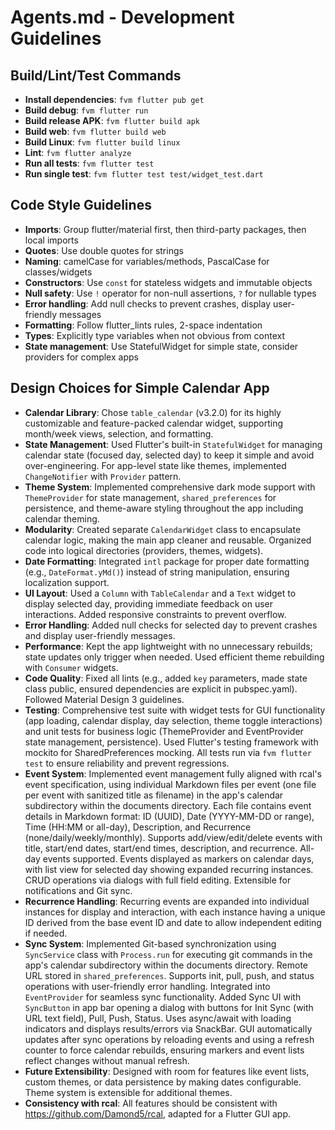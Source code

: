 # Agents.md - Development Guidelines

## Build/Lint/Test Commands
- **Install dependencies**: `fvm flutter pub get`
- **Build debug**: `fvm flutter run`
- **Build release APK**: `fvm flutter build apk`
- **Build web**: `fvm flutter build web`
- **Build Linux**: `fvm flutter build linux`
- **Lint**: `fvm flutter analyze`
- **Run all tests**: `fvm flutter test`
- **Run single test**: `fvm flutter test test/widget_test.dart`

## Code Style Guidelines
- **Imports**: Group flutter/material first, then third-party packages, then local imports
- **Quotes**: Use double quotes for strings
- **Naming**: camelCase for variables/methods, PascalCase for classes/widgets
- **Constructors**: Use `const` for stateless widgets and immutable objects
- **Null safety**: Use `!` operator for non-null assertions, `?` for nullable types
- **Error handling**: Add null checks to prevent crashes, display user-friendly messages
- **Formatting**: Follow flutter_lints rules, 2-space indentation
- **Types**: Explicitly type variables when not obvious from context
- **State management**: Use StatefulWidget for simple state, consider providers for complex apps

## Design Choices for Simple Calendar App

- **Calendar Library**: Chose `table_calendar` (v3.2.0) for its
highly customizable and feature-packed calendar widget, supporting
month/week views, selection, and formatting.
- **State Management**: Used Flutter's built-in `StatefulWidget`
for managing calendar state (focused day, selected day) to keep it
simple and avoid over-engineering. For app-level state like themes,
implemented `ChangeNotifier` with `Provider` pattern.
- **Theme System**: Implemented comprehensive dark mode support with
`ThemeProvider` for state management, `shared_preferences` for persistence,
and theme-aware styling throughout the app including calendar theming.
- **Modularity**: Created separate `CalendarWidget` class to
encapsulate calendar logic, making the main app cleaner and
reusable. Organized code into logical directories (providers, themes, widgets).
- **Date Formatting**: Integrated `intl` package for proper date
formatting (e.g., `DateFormat.yMd()`) instead of string
manipulation, ensuring localization support.
- **UI Layout**: Used a `Column` with `TableCalendar` and a `Text`
widget to display selected day, providing immediate feedback on
user interactions. Added responsive constraints to prevent overflow.
- **Error Handling**: Added null checks for selected day to
prevent crashes and display user-friendly messages.
- **Performance**: Kept the app lightweight with no unnecessary
rebuilds; state updates only trigger when needed. Used efficient
theme rebuilding with `Consumer` widgets.
- **Code Quality**: Fixed all lints (e.g., added `key` parameters,
made state class public, ensured dependencies are explicit in
pubspec.yaml). Followed Material Design 3 guidelines.
- **Testing**: Comprehensive test suite with widget tests for GUI
functionality (app loading, calendar display, day selection, theme toggle
interactions) and unit tests for business logic (ThemeProvider and EventProvider state
management, persistence). Used Flutter's testing framework with mockito
for SharedPreferences mocking. All tests run via `fvm flutter test` to
ensure reliability and prevent regressions.
 - **Event System**: Implemented event management fully aligned with rcal's event specification,
 using individual Markdown files per event (one file per event with sanitized title as filename) in the app's calendar subdirectory within the documents directory. Each file contains event details in Markdown format: ID (UUID), Date (YYYY-MM-DD or range), Time (HH:MM or all-day), Description, and Recurrence (none/daily/weekly/monthly). Supports add/view/edit/delete
 events with title, start/end dates, start/end times, description, and recurrence. All-day events supported. Events displayed as markers on calendar days,
 with list view for selected day showing expanded recurring instances. CRUD operations via dialogs with full field editing. Extensible for
 notifications and Git sync.
 - **Recurrence Handling**: Recurring events are expanded into individual instances for display and interaction, with each instance having a unique ID derived from the base event ID and date to allow independent editing if needed.
 - **Sync System**: Implemented Git-based synchronization using `SyncService`
 class with `Process.run` for executing git commands in the app's calendar subdirectory within the documents directory.
 Remote URL stored in `shared_preferences`. Supports init, pull, push, and status
 operations with user-friendly error handling. Integrated into `EventProvider`
 for seamless sync functionality. Added Sync UI with `SyncButton` in app bar
 opening a dialog with buttons for Init Sync (with URL text field), Pull, Push, Status.
 Uses async/await with loading indicators and displays results/errors via SnackBar.
 GUI automatically updates after sync operations by reloading events and using a refresh counter to force calendar rebuilds, ensuring markers and event lists reflect changes without manual refresh.
- **Future Extensibility**: Designed with room for features like
event lists, custom themes, or data persistence by making dates
configurable. Theme system is extensible for additional themes.
- **Consistency with rcal**: All features should be consistent with https://github.com/Damond5/rcal, adapted for a Flutter GUI app.
